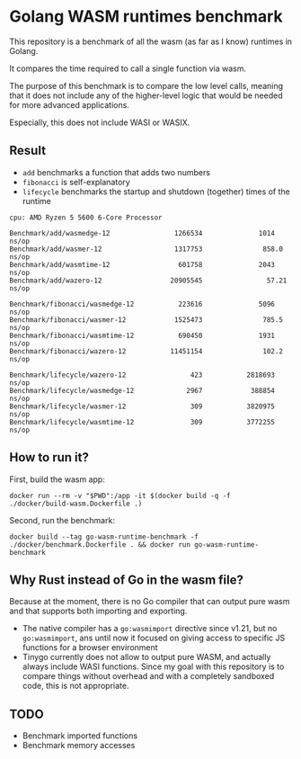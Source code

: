 # Golang WASM runtimes benchmark

This repository is a benchmark of all the wasm (as far as I know) runtimes in Golang.

It compares the time required to call a single function via wasm.

The purpose of this benchmark is to compare the low level calls, meaning that it does not include any of the higher-level logic that would be needed for more advanced applications.

Especially, this does not include WASI or WASIX.

## Result

- `add` benchmarks a function that adds two numbers
- `fibonacci` is self-explanatory
- `lifecycle` benchmarks the startup and shutdown (together) times of the runtime

```
cpu: AMD Ryzen 5 5600 6-Core Processor              

Benchmark/add/wasmedge-12                1266534              1014 ns/op
Benchmark/add/wasmer-12                  1317753               858.0 ns/op
Benchmark/add/wasmtime-12                 601758              2043 ns/op
Benchmark/add/wazero-12                 20905545                57.21 ns/op

Benchmark/fibonacci/wasmedge-12           223616              5096 ns/op
Benchmark/fibonacci/wasmer-12            1525473               785.5 ns/op
Benchmark/fibonacci/wasmtime-12           690450              1931 ns/op
Benchmark/fibonacci/wazero-12           11451154               102.2 ns/op

Benchmark/lifecycle/wazero-12                423           2818693 ns/op
Benchmark/lifecycle/wasmedge-12             2967            388854 ns/op
Benchmark/lifecycle/wasmer-12                309           3820975 ns/op
Benchmark/lifecycle/wasmtime-12              309           3772255 ns/op
```

## How to run it?

First, build the wasm app:

```
docker run --rm -v "$PWD":/app -it $(docker build -q -f ./docker/build-wasm.Dockerfile .)
```

Second, run the benchmark:

```
docker build --tag go-wasm-runtime-benchmark -f ./docker/benchmark.Dockerfile . && docker run go-wasm-runtime-benchmark
```

## Why Rust instead of Go in the wasm file?

Because at the moment, there is no Go compiler that can output pure wasm and that supports both importing and exporting.
- The native compiler has a `go:wasmimport` directive since v1.21, but no `go:wasmimport`, ans until now it focused on giving access to specific JS functions for a browser environment
- Tinygo currently does not allow to output pure WASM, and actually always include WASI functions. Since my goal with this repository is to compare things without overhead and with a completely sandboxed code, this is not appropriate.

## TODO

- Benchmark imported functions
- Benchmark memory accesses
